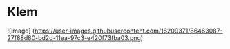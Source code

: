# Klem
![image] (https://user-images.githubusercontent.com/16209371/86463087-27f88d80-bd2d-11ea-97c3-e420f73fba03.png)
